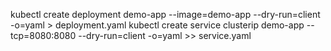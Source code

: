 kubectl create deployment demo-app --image=demo-app --dry-run=client -o=yaml > deployment.yaml
kubectl create service clusterip demo-app --tcp=8080:8080 --dry-run=client -o=yaml >> service.yaml
